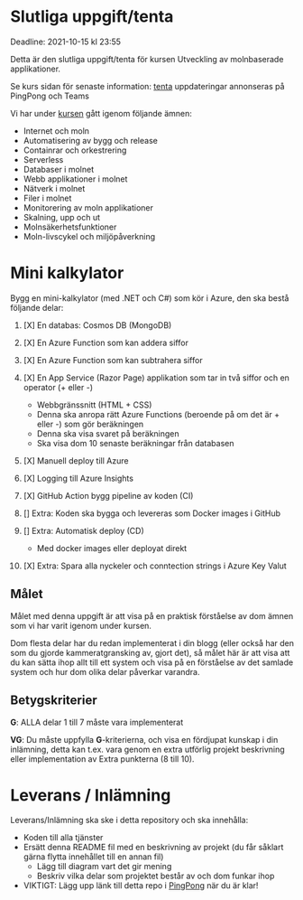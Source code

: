 # Slutliga uppgift/tenta

Deadline: 2021-10-15 kl 23:55

Detta är den slutliga uppgift/tenta för kursen Utveckling av molnbaserade applikationer.

Se kurs sidan för senaste information: [tenta](https://pgbsnh20.github.io/PGBSNH20-molnapplikationer/assignments/tenta) uppdateringar annonseras på PingPong och Teams

Vi har under [kursen](https://pgbsnh20.github.io/PGBSNH20-molnapplikationer/) gått igenom följande ämnen:
- Internet och moln
- Automatisering av bygg och release
- Containrar och orkestrering
- Serverless
- Databaser i molnet
- Webb applikationer i molnet
- Nätverk i molnet
- Filer i molnet
- Monitorering av moln applikationer
- Skalning, upp och ut
- Molnsäkerhetsfunktioner
- Moln-livscykel och miljöpåverkning



# Mini kalkylator
Bygg en mini-kalkylator (med .NET och C#) som kör i Azure, den ska bestå följande delar:
1)	[X] En databas: Cosmos DB (MongoDB)
2)	[X] En Azure Function som kan addera siffor
3)	[X] En Azure Function som kan subtrahera siffor
4)  [X] En App Service (Razor Page) applikation som tar in två siffor och en operator (+ eller -)
    * Webbgränssnitt (HTML + CSS)
    * Denna ska anropa rätt Azure Functions (beroende på om det är + eller -) som gör beräkningen
    * Denna ska visa svaret på beräkningen
    * Ska visa dom 10 senaste beräkningar från databasen

5)  [X] Manuell deploy till Azure
6)  [X] Logging till Azure Insights
7)  [X] GitHub Action bygg pipeline av koden (CI)
8)	[] Extra: Koden ska bygga och levereras som Docker images i GitHub
9)	[] Extra: Automatisk deploy (CD)
    * Med docker images eller deployat direkt
10) [X] Extra: Spara alla nyckeler och conntection strings i Azure Key Valut

## Målet

Målet med denna uppgift är att visa på en praktisk förståelse av dom ämnen som vi har varit igenom under kursen.

Dom flesta delar har du redan implementerat i din blogg (eller också har den som du gjorde kammeratgransking av, gjort det), så målet här är att visa att du kan sätta ihop allt till ett system och visa på en förståelse av det samlade system och hur dom olika delar påverkar varandra. 

## Betygskriterier

**G**:   ALLA delar 1 till 7 måste vara implementerat

**VG**:   Du måste uppfylla **G**-kriterierna, och visa en fördjupat kunskap i din inlämning, detta kan t.ex. vara genom en extra utförlig projekt beskrivning eller implementation av Extra punkterna (8 till 10).

# Leverans / Inlämning
Leverans/Inlämning ska ske i detta repository och ska innehålla:
* Koden till alla tjänster
* Ersätt denna README fil med en beskrivning av projekt (du får såklart gärna flytta innehållet till en annan fil)
    * Lägg till diagram vart det gir mening
    * Beskriv vilka delar som projektet består av och dom funkar ihop
* VIKTIGT: Lägg upp länk till detta repo i [PingPong](https://yh.pingpong.se/courseId/13405/content.do?id=6113928) när du är klar!

